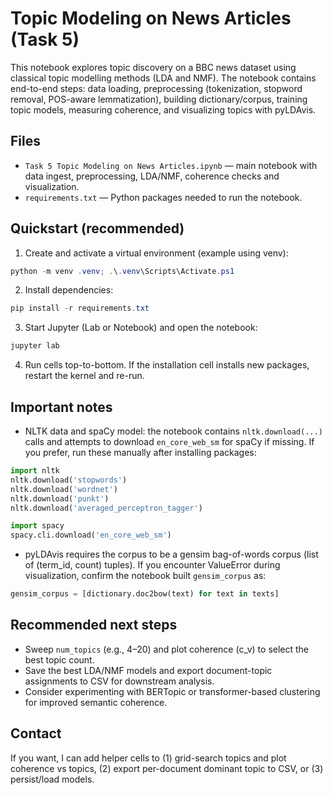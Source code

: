 # Topic Modeling on News Articles (Task 5)

This notebook explores topic discovery on a BBC news dataset using classical topic modelling methods (LDA and NMF). The notebook contains end-to-end steps: data loading, preprocessing (tokenization, stopword removal, POS-aware lemmatization), building dictionary/corpus, training topic models, measuring coherence, and visualizing topics with pyLDAvis.

## Files
- `Task 5 Topic Modeling on News Articles.ipynb` — main notebook with data ingest, preprocessing, LDA/NMF, coherence checks and visualization.
- `requirements.txt` — Python packages needed to run the notebook.

## Quickstart (recommended)
1. Create and activate a virtual environment (example using venv):

```powershell
python -m venv .venv; .\.venv\Scripts\Activate.ps1
```

2. Install dependencies:

```powershell
pip install -r requirements.txt
```

3. Start Jupyter (Lab or Notebook) and open the notebook:

```powershell
jupyter lab
```

4. Run cells top-to-bottom. If the installation cell installs new packages, restart the kernel and re-run.

## Important notes
- NLTK data and spaCy model: the notebook contains `nltk.download(...)` calls and attempts to download `en_core_web_sm` for spaCy if missing. If you prefer, run these manually after installing packages:

```python
import nltk
nltk.download('stopwords')
nltk.download('wordnet')
nltk.download('punkt')
nltk.download('averaged_perceptron_tagger')

import spacy
spacy.cli.download('en_core_web_sm')
```

- pyLDAvis requires the corpus to be a gensim bag-of-words corpus (list of (term_id, count) tuples). If you encounter ValueError during visualization, confirm the notebook built `gensim_corpus` as:

```python
gensim_corpus = [dictionary.doc2bow(text) for text in texts]
```

## Recommended next steps
- Sweep `num_topics` (e.g., 4–20) and plot coherence (c_v) to select the best topic count.
- Save the best LDA/NMF models and export document-topic assignments to CSV for downstream analysis.
- Consider experimenting with BERTopic or transformer-based clustering for improved semantic coherence.

## Contact
If you want, I can add helper cells to (1) grid-search topics and plot coherence vs topics, (2) export per-document dominant topic to CSV, or (3) persist/load models.
